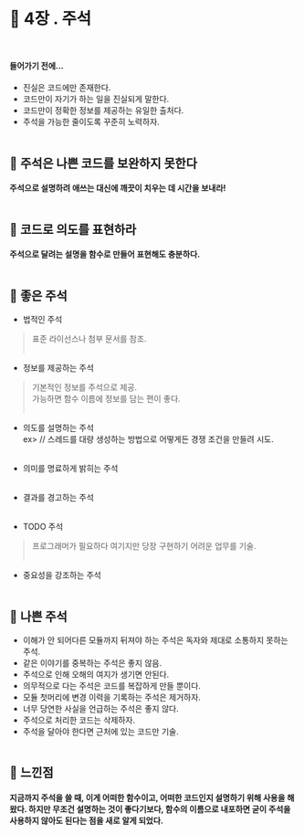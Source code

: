 # :speech_balloon: 4장 . 주석<br><br>


#### 들어가기 전에...    
* 진실은 코드에만 존재한다.   
* 코드만이 자기가 하는 일을 진실되게 말한다.    
* 코드만이 정확한 정보를 제공하는 유일한 출처다.   
* 주석을 가능한 줄이도록 꾸준히 노력하자.<br><br>

## :pushpin: 주석은 나쁜 코드를 보완하지 못한다<br>
#### 주석으로 설명하려 애쓰는 대신에 깨끗이 치우는 데 시간을 보내라!<br><br>


## :pushpin: 코드로 의도를 표현하라<br>
#### 주석으로 달려는 설명을 함수로 만들어 표현해도 충분하다.<br><br>


## :pushpin: 좋은 주석<br>
* 법적인 주석   
> 표준 라이선스나 첨부 문서를 참조.<br><br>

* 정보를 제공하는 주석  
> 기본적인 정보를 주석으로 제공.   
> 가능하면 함수 이름에 정보를 담는 편이 좋다.<br><br>

* 의도를 설명하는 주석   
    ex> // 스레드를 대량 생성하는 방법으로 어떻게든 경쟁 조건을 만들려 시도.<br><br>

* 의미를 명료하게 밝히는 주석<br><br>

* 결과를 경고하는 주석<br><br>

* TODO 주석   
> 프로그래머가 필요하다 여기지만 당장 구현하기 어려운 업무를 기술.<br><br>

* 중요성을 강조하는 주석<br><br>

## :pushpin: 나쁜 주석<br>
* 이해가 안 되어다른 모듈까지 뒤져야 하는 주석은 독자와 제대로 소통하지 못하는 주석.   
* 같은 이야기를 중복하는 주석은 좋지 않음.   
* 주석으로 인해 오해의 여지가 생기면 안된다.   
* 의무적으로 다는 주석은 코드를 복잡하게 만들 뿐이다.   
* 모듈 첫머리에 변경 이력을 기록하는 주석은 제거하자.   
* 너무 당연한 사실을 언급하는 주석은 좋지 않다.   
* 주석으로 처리한 코드는 삭제하자.    
* 주석을 달아야 한다면 근처에 있는 코드만 기술.<br><br>

## :pushpin: 느낀점<br>
#### 지금까지 주석을 쓸 때, 이게 어떠한 함수이고, 어떠한 코드인지 설명하기 위해 사용을 해왔다. 하지만 무조건 설명하는 것이 좋다기보다, 함수의 이름으로 내포하면 굳이 주석을 사용하지 않아도 된다는 점을 새로 알게 되었다.  




